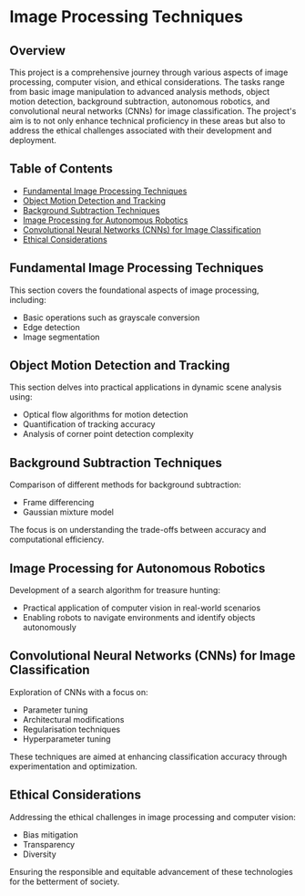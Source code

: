 # Image Processing Techniques

## Overview
This project is a comprehensive journey through various aspects of image processing, computer vision, and ethical considerations. The tasks range from basic image manipulation to advanced analysis methods, object motion detection, background subtraction, autonomous robotics, and convolutional neural networks (CNNs) for image classification. The project's aim is to not only enhance technical proficiency in these areas but also to address the ethical challenges associated with their development and deployment.

## Table of Contents
- [Fundamental Image Processing Techniques](#fundamental-image-processing-techniques)
- [Object Motion Detection and Tracking](#object-motion-detection-and-tracking)
- [Background Subtraction Techniques](#background-subtraction-techniques)
- [Image Processing for Autonomous Robotics](#image-processing-for-autonomous-robotics)
- [Convolutional Neural Networks (CNNs) for Image Classification](#convolutional-neural-networks-cnns-for-image-classification)
- [Ethical Considerations](#ethical-considerations)

## Fundamental Image Processing Techniques
This section covers the foundational aspects of image processing, including:
- Basic operations such as grayscale conversion
- Edge detection
- Image segmentation

## Object Motion Detection and Tracking
This section delves into practical applications in dynamic scene analysis using:
- Optical flow algorithms for motion detection
- Quantification of tracking accuracy
- Analysis of corner point detection complexity

## Background Subtraction Techniques
Comparison of different methods for background subtraction:
- Frame differencing
- Gaussian mixture model

The focus is on understanding the trade-offs between accuracy and computational efficiency.

## Image Processing for Autonomous Robotics
Development of a search algorithm for treasure hunting:
- Practical application of computer vision in real-world scenarios
- Enabling robots to navigate environments and identify objects autonomously

## Convolutional Neural Networks (CNNs) for Image Classification
Exploration of CNNs with a focus on:
- Parameter tuning
- Architectural modifications
- Regularisation techniques
- Hyperparameter tuning

These techniques are aimed at enhancing classification accuracy through experimentation and optimization.

## Ethical Considerations
Addressing the ethical challenges in image processing and computer vision:
- Bias mitigation
- Transparency
- Diversity

Ensuring the responsible and equitable advancement of these technologies for the betterment of society.

